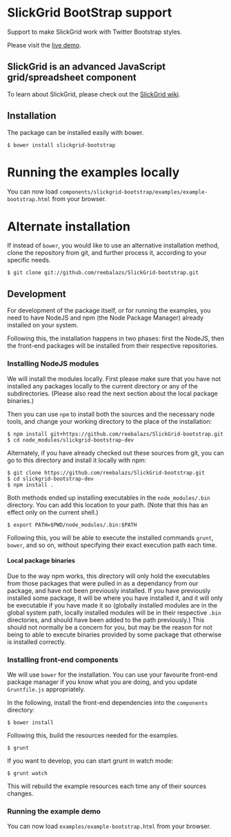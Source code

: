 # SlickGrid BootStrap support

Support to make SlickGrid work with Twitter Bootstrap styles.

Please visit the
[live demo](http://reebalazs.github.com/SlickGrid-bootstrap/examples/example-bootstrap.html).


## SlickGrid is an advanced JavaScript grid/spreadsheet component

To learn about SlickGrid, please check out the
[SlickGrid wiki](https://github.com/mleibman/SlickGrid/wiki).

## Installation

The package can be installed easily with bower.

    $ bower install slickgrid-bootstrap


# Running the examples locally

You can now load 
`components/slickgrid-bootstrap/examples/example-bootstrap.html` from your browser.


# Alternate installation

If instead of `bower`, you would like to use an alternative installation method,
clone the repository from git, and further process it, according to your
specific needs.

    $ git clone git://github.com/reebalazs/SlickGrid-bootstrap.git


## Development

For development of the package itself, or for running the examples, you need to have NodeJS and npm (the Node Package Manager) already installed on your system.

Following this, the installation happens in two phases: first the NodeJS, then the front-end
packages will be installed from their respective repositories.


### Installing NodeJS modules

We will install the modules locally. First please make sure that you have not
installed any packages locally to the current directory or any of the subdirectories.
(Please also read the next section about the local package binaries.)

Then you can use `npm` to install both the sources and the necessary node tools, and change
your working directory to the place of the installation:

    $ npm install git+https://github.com/reebalazs/SlickGrid-bootstrap.git
    $ cd node_modules/slickgrid-bootstrap-dev

Alternately, if you have already checked out these sources from git, you can go
to this directory and install it locally with npm:

    $ git clone https://github.com/reebalazs/SlickGrid-bootstrap.git
    $ cd slickgrid-bootstrap-dev
    $ npm install .

Both methods ended up installing executables in the
`node_modules/.bin` directory. You can add this location to your path. (Note that this has an effect only on the current shell.)

    $ export PATH=$PWD/node_modules/.bin:$PATH

Following this, you will be able to execute the installed commands `grunt`, `bower`, and
so on, without specifying their exact execution path each time.


#### Local package binaries

Due to the way npm works, this directory will only hold the executables from those
packages that were pulled in as a dependancy from our package, and have not been
previously installed. If you have previously installed some package, it will
be where you have installed it, and it will only be executable if you have
made it so (globally installed modules are in the global system path, locally installed
modules will be in their respective `.bin` directories, and should have been
added to the path previously.) This should not normally
be a concern for you, but may be the reason for not being to able to execute
binaries provided by some package that otherwise is installed correctly.


### Installing front-end components

We will use `bower` for the installation. You can use your favourite front-end
package manager if you know what you are doing, and you update `Gruntfile.js`
appropriately.

In the following, install the front-end dependencies into the `components` directory:

    $ bower install

Following this, build the resources needed for the examples.

    $ grunt

If you want to develop, you can start grunt in watch mode:

    $ grunt watch

This will rebuild the example resources each time any of their sources
changes.


### Running the example demo

You can now load `examples/example-bootstrap.html` from your browser.

